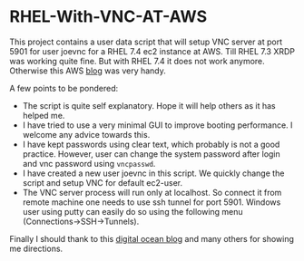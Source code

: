 # RHEL-With-VNC-AT-AWS
This project contains a user data script that will setup VNC server at port 5901 for user joevnc for a RHEL 7.4 ec2 instance at AWS. Till RHEL 7.3 XRDP was working quite fine. But with RHEL 7.4 it does not work anymore. Otherwise this AWS [blog](https://aws.amazon.com/premiumsupport/knowledge-center/connect-to-rhel-73-windows/) was very handy. 

A few points to be pondered:

* The script is quite self explanatory. Hope it will help others as it has helped me.
* I have tried to use a very minimal GUI to improve booting performance. I welcome any advice towards this. 
* I have kept passwords using clear text, which probably is not a good practice. However, user can change the system password after login and vnc password using `vncpasswd`.
* I have created a new user joevnc in this script. We quickly change the script and setup VNC for default ec2-user.
* The VNC server process will run only at localhost. So connect it from remote machine one needs to use ssh tunnel for port 5901. Windows user using putty can easily do so using the following menu (Connections->SSH->Tunnels).

Finally I should thank to this [digital ocean blog](https://www.digitalocean.com/community/tutorials/how-to-install-and-configure-vnc-remote-access-for-the-gnome-desktop-on-centos-7) and many others for showing me directions. 
